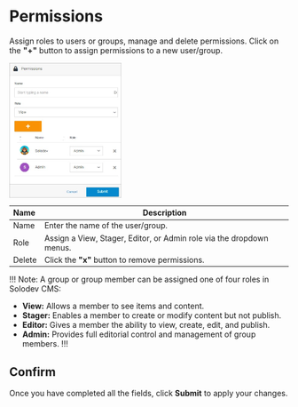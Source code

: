 # Permissions

Assign roles to users or groups, manage and delete permissions. Click on the **"+"** button to assign permissions to a new user/group.



<img src="../../../images/permissions2.jpg" alt="permissions2" style="width: 40%; display: block"></a>



**Name** | **Description** 
:--- | ---
Name | Enter the name of the user/group.
Role | Assign a View, Stager, Editor, or Admin role via the dropdown menus.
Delete | Click the **"x"** button to remove permissions.

!!! Note:
A group or group member can be assigned one of four roles in Solodev CMS:

- **View:** Allows a member to see items and content. 
- **Stager:** Enables a member to create or modify content but not publish.
- **Editor:** Gives a member the ability to view, create, edit, and publish.
- **Admin:** Provides full editorial control and management of group members.
!!!



## Confirm

Once you have completed all the fields, click **Submit** to apply your changes.



